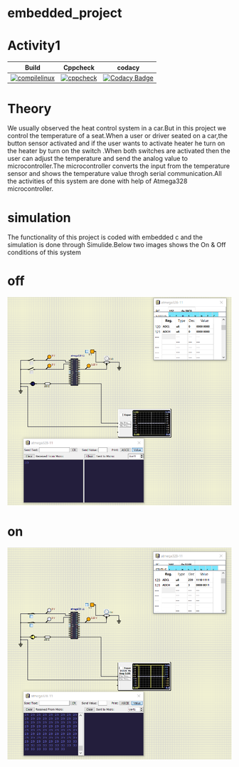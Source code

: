 # embedded_project
# Activity1


|Build|Cppcheck|codacy|
|:--:|:--:|:--:|
[![compilelinux](https://github.com/pydimanigupta256316/embedded_project/actions/workflows/Compile.yml/badge.svg)](https://github.com/pydimanigupta256316/embedded_project/actions/workflows/Compile.yml) |[![cppcheck](https://github.com/pydimanigupta256316/embedded_project/actions/workflows/CodeQulaity.yml/badge.svg)](https://github.com/pydimanigupta256316/embedded_project/actions/workflows/CodeQulaity.yml)|[![Codacy Badge](https://app.codacy.com/project/badge/Grade/46c06e04ab0e438c83270fd5ba8e13d9)](https://www.codacy.com/gh/pydimanigupta256316/embedded_project/dashboardutm_source=github.com&amp;utm_medium=referral&amp;utm_content=pydimanigupta256316/embedded_project&amp;utm_campaign=Badge_Grade)


# Theory
We usually observed the heat control system in a car.But in this project we control the temperature of a seat.When a user or driver seated on a car,the button sensor activated and if the user wants to activate heater he turn on the heater by turn on the switch .When both switches are activated then the user can adjust the temperature and send the analog value to microcontroller.The microcontroller converts the input from the temperature sensor and shows the temperature value throgh serial communication.All the activities of this system are done with help of Atmega328 microcontroller.

# simulation

The functionality of this project is coded with embedded c and the simulation is done through Simulide.Below two images shows the On & Off conditions of this system

# off

<img src="https://github.com/pydimanigupta256316/embedded_project/blob/main/simulation/off.PNG/"/>

# on

<img src="https://github.com/pydimanigupta256316/embedded_project/blob/main/simulation/on.PNG/"/>



